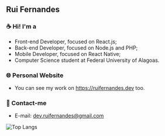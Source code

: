 ## Rui Fernandes

### ☕ Hi! I'm a
- Front-end Developer, focused on React.js;
- Back-end Developer, focused on Node.js and PHP;
- Mobile Developer, focused on React Native;
- Computer Science student at Federal University of Alagoas.

### 🌐 Personal Website
- You can see my work on https://ruifernandes.dev too.

### 📨 Contact-me
- E-mail: dev.ruifernandes@gmail.com

![Top Langs](https://github-readme-stats.vercel.app/api/top-langs/?username=ruifernandees&hide=blade&layout=compact&theme=tokyonight)
